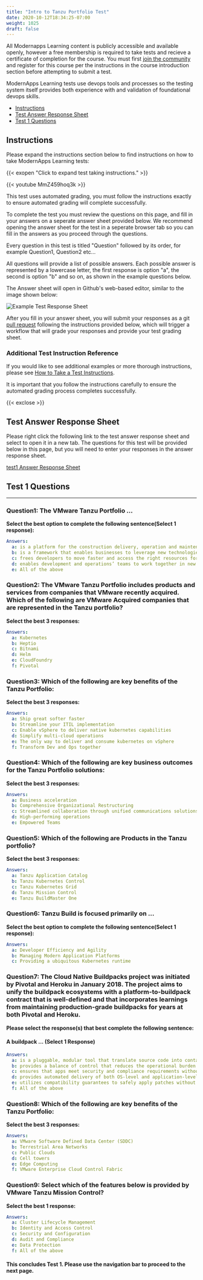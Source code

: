 ```yaml
---
title: "Intro to Tanzu Portfolio Test"
date: 2020-10-12T18:34:25-07:00
weight: 1025
draft: false
---
```


All Modernapps Learning content is publicly accessible and available openly, however a free membership is required to take tests and recieve a certificate of completion for the course. You must first [join the community](https://modernapps.ninja/about/membership/) and register for this course per the instructions in the course introduction section before attempting to submit a test.

ModernApps Learning tests use devops tools and processes so the testing system itself provides both experience with and validation of foundational devops skills.

- [Instructions](#instructions)
- [Test Answer Response Sheet](#test-answer-response-sheet)
- [Test 1 Questions](#test-1-questions)

## Instructions

Please expand the instructions section below to find instructions on how to take ModernApps Learning tests:

{{< exopen "Click to expand test taking instructions." >}}

{{< youtube MmZ459hoq3k >}}

This test uses automated grading, you must follow the instructions exactly to ensure automated grading will complete successfully.

To complete the test you must review the questions on this page, and fill in your answers on a seperate answer sheet provided below. We recommend opening the answer sheet for the test in a seperate browser tab so you can fill in the answers as you proceed through the questions.

Every question in this test is titled "Question" followed by its order, for example Question1, Question2 etc...

All questions will provide a list of possible answers. Each possible answer is represented by a lowercase letter, the first response is option "a", the second is option "b" and so on, as shown in the example questions below. 

The Answer sheet will open in Github's web-based editor, similar to the image shown below:

![Example Test Response Sheet](https://modernapps.ninja/vspheretanzu101_vt7301/admin/assets/images/blank_test_screen_example.png)  

After you fill in your answer sheet, you will submit your responses as a git [pull request](https://docs.github.com/en/github/collaborating-with-issues-and-pull-requests/about-pull-requests) following the instructions provided below, which will trigger a workflow that will grade your responses and provide your test grading sheet.

### Additional Test Instruction Reference<!-- omit in toc -->

If you would like to see additional examples or more thorough instructions, please see [How to Take a Test Instructions](https://modernapps.ninja/course_repo_template_ct8279/docs/reference/testinstructions/).  

It is important that you follow the instructions carefully to ensure the automated grading process completes successfully.

{{< exclose >}}

## Test Answer Response Sheet

Please right click the following link to the test answer response sheet and select to open it in a new tab. The questions for this test will be provided below in this page, but you will need to enter your responses in the answer response sheet. 

[test1 Answer Response Sheet](https://github.com/modernappsninja/modernappsskills101_ms4043/edit/main/static/admin/userdata/tests/test1.yml)  

## Test 1 Questions

---

### **Question1:** The VMware Tanzu Portfolio ...<!-- omit in toc -->

**Select the best option to complete the following sentence(Select 1 response):**

```yml
Answers:
  a: is a platform for the construction delivery, operation and maintenance of modern applications
  b: is a framework that enables businesses to leverage new technologies to better serve their customers and advance business goals
  c: frees developers to move faster and access the right resources for building and delivering modern applications
  d: enables development and operations’ teams to work together in new ways that deliver transformative business results
  e: All of the above
```

### **Question2:** The VMware Tanzu Portfolio includes products and services from companies that VMware recently acquired. Which of the following are VMware Acquired companies that are represented in the Tanzu portfolio? <!-- omit in toc -->

**Select the best 3 responses:**

```yml
Answers:
  a: Kubernetes
  b: Heptio
  c: Bitnami
  d: Helm
  e: CloudFoundry
  f: Pivotal
```

### **Question3:** Which of the following are key benefits of the Tanzu Portfolio: <!-- omit in toc -->

**Select the best 3 responses:**

```yml
Answers:
  a: Ship great softer faster
  b: Streamline your ITIL implementation
  c: Enable vSphere to deliver native kubernetes capabilities
  d: Simplify multi-cloud operations
  e: The only way to deliver and consume kubernetes on vSphere
  f: Transform Dev and Ops together
```

### **Question4:** Which of the following are key business outcomes for the Tanzu Portfolio solutions: <!-- omit in toc -->

**Select the best 3 responses:**

```yml
Answers:
  a: Business acceleration
  b: Comprehensive Organizational Restructuring
  c: Streamlined collaboration through unified communications solutions
  d: High-performing operations
  e: Empowered Teams
```

### **Question5:** Which of the following are Products in the Tanzu portfolio? <!-- omit in toc -->

**Select the best 3 responses:**

```yml
Answers:
  a: Tanzu Application Catalog
  b: Tanzu Kubernetes Control
  c: Tanzu Kubernetes Grid
  d: Tanzu Mission Control
  e: Tanzu BuildMaster One
```

### **Question6:** Tanzu Build is focused primarily on ... <!-- omit in toc -->

**Select the best option to complete the following sentence(Select 1 response):**

```yml
Answers:
  a: Developer Efficiency and Agility
  b: Managing Modern Application Platforms
  c: Providing a ubiquitous Kubernetes runtime
```

### **Question7:** The Cloud Native Buildpacks project was initiated by Pivotal and Heroku in January 2018. The project aims to unify the buildpack ecosystems with a platform-to-buildpack contract that is well-defined and that incorporates learnings from maintaining production-grade buildpacks for years at both Pivotal and Heroku. <!-- omit in toc -->

**Please select the response(s) that best complete the following sentence:**

#### **A buildpack ...** (Select 1 Response)<!-- omit in toc -->

```yml
Answers:
  a: is a pluggable, modular tool that translate source code into container images
  b: provides a balance of control that reduces the operational burden on developers and enterprise operators
  c: ensures that apps meet security and compliance requirements without developer intervention
  d: provides automated delivery of both OS-level and application-level dependency upgrades
  e: utilizes compatibility guarantees to safely apply patches without rebuilding artifacts and without unintentionally changing application behavior
  f: All of the above
```

### **Question8:** Which of the following are key benefits of the Tanzu Portfolio: <!-- omit in toc -->

**Select the best 3 responses:**

```yml
Answers:
  a: VMware Software Defined Data Center (SDDC)
  b: Terrestrial Area Networks
  c: Public Clouds
  d: Cell towers
  e: Edge Computing
  f: VMware Enterprise Cloud Control Fabric
```

### **Question9:** Select which of the features below is provided by VMware Tanzu Mission Control?<!-- omit in toc -->

**Select the best 1 response:**

```yml
Answers:
  a: Cluster Lifecycle Management
  b: Identity and Access Control
  c: Security and Configuration
  d: Audit and Compliance
  e: Data Protection
  f: All of the above
```

#### This concludes Test 1. Please use the navigation bar to proceed to the next page.<!-- omit in toc -->
